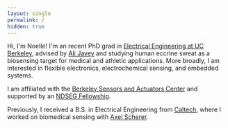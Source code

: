 ```yaml
---
layout: single
permalink: /
hidden: true
---
```


Hi, I'm Noelle! I'm an recent PhD grad in <a href="https://eecs.berkeley.edu/">Electrical Engineering at UC Berkeley</a>, advised by <a href="http://nano.eecs.berkeley.edu/">Ali Javey</a> and studying human eccrine sweat as a biosensing target for medical and athletic applications. More broadly, I am interested in flexible electronics, electrochemical sensing, and embedded systems.

I am affiliated with the <a href="https://bsac.berkeley.edu/">Berkeley Sensors and Actuators Center</a> and supported by an <a href="https://ndseg.org/">NDSEG Fellowship</a>.

Previously, I received a B.S. in Electrical Engineering from <a href="https://ee.caltech.edu/">Caltech</a>, where I worked on biomedical sensing with <a href="https://nanofab.caltech.edu/">Axel Scherer</a>.

<!-- ---

<h1> Papers </h1>
(* denotes equal contribution)
 -->